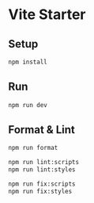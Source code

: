 # Vite Starter

## Setup

```sh
npm install
```

## Run

```sh
npm run dev
```

## Format & Lint

```sh
npm run format
```

```sh
npm run lint:scripts
npm run lint:styles
```

```sh
npm run fix:scripts
npm run fix:styles
```
